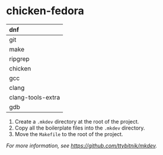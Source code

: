 # chicken-fedora

| dnf               |
|:------------------|
| git               |
| make              |
| ripgrep           |
| chicken           |
| gcc               |
| clang             |
| clang-tools-extra |
| gdb               |

1. Create a `.mkdev` directory at the root of the project.
2. Copy all the boilerplate files into the `.mkdev` directory.
3. Move the `Makefile` to the root of the project.

*For more information, see <https://github.com/ttybitnik/mkdev>.*
